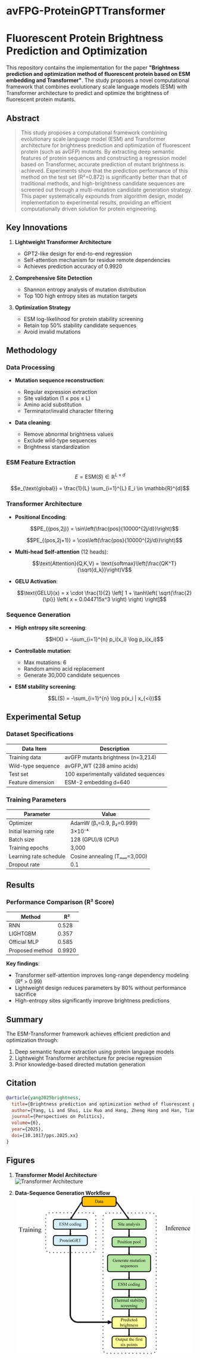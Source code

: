 # avFPG-ProteinGPTTransformer
# Fluorescent Protein Brightness Prediction and Optimization

This repository contains the implementation for the paper **"Brightness prediction and optimization method of fluorescent protein based on ESM embedding and Transformer"**. The study proposes a novel computational framework that combines evolutionary scale language models (ESM) with Transformer architecture to predict and optimize the brightness of fluorescent protein mutants.

## Abstract
> This study proposes a computational framework combining evolutionary scale language model (ESM) and Transformer architecture for brightness prediction and optimization of fluorescent protein (such as avGFP) mutants. By extracting deep semantic features of protein sequences and constructing a regression model based on Transformer, accurate prediction of mutant brightness is achieved. Experiments show that the prediction performance of this method on the test set (R²=0.872) is significantly better than that of traditional methods, and high-brightness candidate sequences are screened out through a multi-mutation candidate generation strategy. This paper systematically expounds from algorithm design, model implementation to experimental results, providing an efficient computationally driven solution for protein engineering.

## Key Innovations
1. **Lightweight Transformer Architecture**  
   - GPT2-like design for end-to-end regression
   - Self-attention mechanism for residue remote dependencies
   - Achieves prediction accuracy of 0.9920

2. **Comprehensive Site Detection**  
   - Shannon entropy analysis of mutation distribution
   - Top 100 high entropy sites as mutation targets

3. **Optimization Strategy**  
   - ESM log-likelihood for protein stability screening
   - Retain top 50% stability candidate sequences
   - Avoid invalid mutations

## Methodology
### Data Processing
- **Mutation sequence reconstruction**:
  - Regular expression extraction
  - Site validation (1 ≤ pos ≤ L)
  - Amino acid substitution
  - Terminator/invalid character filtering
  
- **Data cleaning**:
  - Remove abnormal brightness values
  - Exclude wild-type sequences
  - Brightness standardization

### ESM Feature Extraction
```math
E = \text{ESM}(S) \in \mathbb{R}^{L \times d}
```
```math
e_{\text{global}} = \frac{1}{L} \sum_{i=1}^{L} E_i \in \mathbb{R}^{d}
```

### Transformer Architecture
- **Positional Encoding**:
  ```math
  PE_{(pos,2j)} = \sin\left(\frac{pos}{10000^{2j/d}}\right)
  ```
  ```math
  PE_{(pos,2j+1)} = \cos\left(\frac{pos}{10000^{2j/d}}\right)
  ```

- **Multi-head Self-attention** (12 heads):
  ```math
  \text{Attention}(Q,K,V) = \text{softmax}\left(\frac{QK^T}{\sqrt{d_k}}\right)V
  ```

- **GELU Activation**:
  ```math
  \text{GELU}(x) = x \cdot \frac{1}{2} \left[ 1 + \tanh\left( \sqrt{\frac{2}{\pi}} \left( x + 0.044715x^3 \right) \right) \right]
  ```

### Sequence Generation
- **High entropy site screening**:
  ```math
  H(X) = -\sum_{i=1}^{n} p_i(x_i) \log p_i(x_i)
  ```
  
- **Controllable mutation**:
  - Max mutations: 6
  - Random amino acid replacement
  - Generate 30,000 candidate sequences

- **ESM stability screening**:
  ```math
  L(S) = -\sum_{i=1}^{n} \log p(x_i | x_{<i})
  ```

## Experimental Setup
### Dataset Specifications
| Data Item | Description |
|-----------|-------------|
| Training data | avGFP mutants brightness (n=3,214) |
| Wild-type sequence | avGFP_WT (238 amino acids) |
| Test set | 100 experimentally validated sequences |
| Feature dimension | ESM-2 embedding d=640 |

### Training Parameters
| Parameter | Value |
|-----------|-------|
| Optimizer | AdamW (β₁=0.9, β₂=0.999) |
| Initial learning rate | 3×10⁻⁴ |
| Batch size | 128 (GPU)/8 (CPU) |
| Training epochs | 3,000 |
| Learning rate schedule | Cosine annealing (Tₘₐₓ=3,000) |
| Dropout rate | 0.1 |

## Results
### Performance Comparison (R² Score)
| Method | R² |
|--------|----|
| RNN | 0.528 |
| LIGHTGBM | 0.357 |
| Official MLP | 0.585 |
| Proposed method | 0.9920 |

**Key findings**:
- Transformer self-attention improves long-range dependency modeling (R² > 0.99)
- Lightweight design reduces parameters by 80% without performance sacrifice
- High-entropy sites significantly improve brightness predictions

## Summary
The ESM-Transformer framework achieves efficient prediction and optimization through:
1. Deep semantic feature extraction using protein language models
2. Lightweight Transformer architecture for precise regression
3. Prior knowledge-based directed mutation generation

## Citation
```bibtex
@article{yang2025brightness,
  title={Brightness prediction and optimization method of fluorescent protein based on ESM embedding and Transformer},
  author={Yang, Li and Shui, Liu Ruo and Hang, Zheng Hang and Han, Tian Zi and Fei, Ma Hao},
  journal={Perspectives on Politics},
  volume={6},
  year={2025},
  doi={10.1017/pps.2025.xx}
}
```

## Figures

1. **Transformer Model Architecture**  
   ![Transformer Architecture](figures/transformer.png)

2. **Data-Sequence Generation Workflow**  
   ![Training vs Inference](https://github.com/TianZH-XJU/avFPG-ProteinGPTTransformer/blob/main/Training%20vs%20Inference.png)
